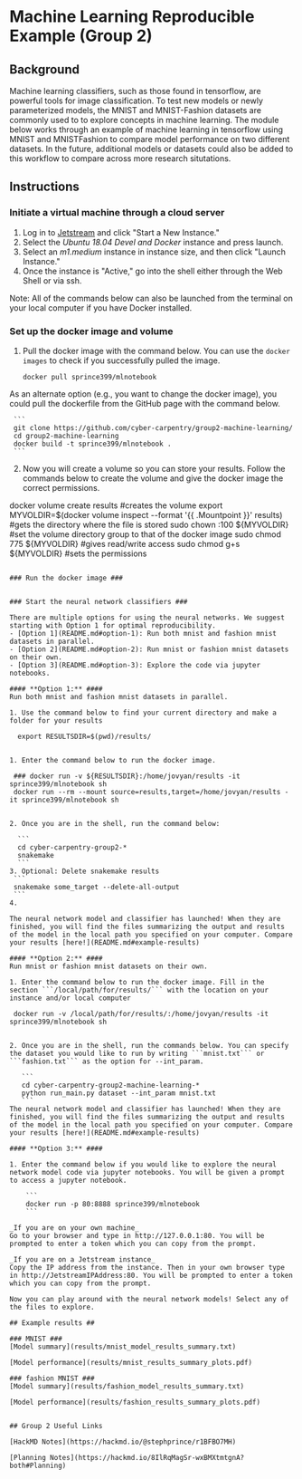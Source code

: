 # Machine Learning Reproducible Example (Group 2) 
## Background
Machine learning classifiers, such as those found in tensorflow, are powerful tools for image classification. To test new models or newly parameterized models, the MNIST and MNIST-Fashion datasets are commonly used to to explore concepts in machine learning. The module below works through an example of machine learning in tensorflow using MNIST and MNISTFashion to compare model performance on two different datasets. In the future, additional models or datasets could also be added to this workflow to compare across more research situtations. 

## Instructions

### Initiate a virtual machine through a cloud server
  1. Log in to [Jetstream](https://use.jetstream-cloud.org/application/dashboard) and click "Start a New Instance."
  2. Select the _Ubuntu 18.04 Devel and Docker_ instance and press launch.
  3. Select an _m1.medium_ instance in instance size, and then click "Launch Instance."
  4. Once the instance is "Active," go into the shell either through the Web Shell or via ssh.
  
Note: All of the commands below can also be launched from the terminal on your local computer if you have Docker installed.

### Set up the docker image and volume ###
  
  1. Pull the docker image with the command below. You can use the `docker images` to check if you successfully pulled the image. 
  
     ``` 
     docker pull sprince399/mlnotebook
     ```      
     
  As an alternate option (e.g., you want to change the docker image), you could pull the dockerfile from the GitHub page with the command below. 
  
     ```
     git clone https://github.com/cyber-carpentry/group2-machine-learning/
     cd group2-machine-learning
     docker build -t sprince399/mlnotebook .
     ```
  
  2. Now you will create a volume so you can store your results. Follow the commands below to create the volume and give the docker image the correct permissions. 
  
  docker volume create results  #creates the volume
  export MYVOLDIR=$(docker volume inspect --format '{{ .Mountpoint }}' results) #gets the directory where the file is stored
  sudo chown :100 ${MYVOLDIR} #set the volume directory group to that of the docker image
  sudo chmod 775 ${MYVOLDIR} #gives read/write access
  sudo chmod g+s ${MYVOLDIR} #sets the permissions
  ```
  
### Run the docker image ###
  

 ### Start the neural network classifiers ###    
 
 There are multiple options for using the neural networks. We suggest starting with Option 1 for optimal reproducibility. 
  - [Option 1](README.md#option-1): Run both mnist and fashion mnist datasets in parallel.
  - [Option 2](README.md#option-2): Run mnist or fashion mnist datasets on their own.
  - [Option 3](README.md#option-3): Explore the code via jupyter notebooks.
 
#### **Option 1:** ####
 Run both mnist and fashion mnist datasets in parallel. 
 
 1. Use the command below to find your current directory and make a folder for your results
 
   ``` 
      export RESULTSDIR=$(pwd)/results/
   ```
   
 1. Enter the command below to run the docker image.
 
   ``` 
     ### docker run -v ${RESULTSDIR}:/home/jovyan/results -it sprince399/mlnotebook sh
     docker run --rm --mount source=results,target=/home/jovyan/results -it sprince399/mlnotebook sh
   ```
    
 2. Once you are in the shell, run the command below:
     
     ```
     cd cyber-carpentry-group2-*
     snakemake
     ```
 3. Optional: Delete snakemake results
    ```
    snakemake some_target --delete-all-output
    ```
 4. 
      
   The neural network model and classifier has launched! When they are finished, you will find the files summarizing the output and results of the model in the local path you specified on your computer. Compare your results [here!](README.md#example-results)   
      
#### **Option 2:** ####
Run mnist or fashion mnist datasets on their own.

 1. Enter the command below to run the docker image. Fill in the section ```/local/path/for/results/``` with the location on your instance and/or local computer 
 
   ``` 
     docker run -v /local/path/for/results/:/home/jovyan/results -it sprince399/mlnotebook sh
   ```
    
 2. Once you are in the shell, run the commands below. You can specify the dataset you would like to run by writing ```mnist.txt``` or ```fashion.txt``` as the option for --int_param. 
 
      ```
      cd cyber-carpentry-group2-machine-learning-*
      python run_main.py dataset --int_param mnist.txt
      ```
  The neural network model and classifier has launched! When they are finished, you will find the files summarizing the output and results of the model in the local path you specified on your computer. Compare your results [here!](README.md#example-results)   

#### **Option 3:** ####

  1. Enter the command below if you would like to explore the neural network model code via jupyter notebooks. You will be given a prompt to access a jupyter notebook.
     
       ```
       docker run -p 80:8888 sprince399/mlnotebook
       ```
              
  _If you are on your own machine_ 
  Go to your browser and type in http://127.0.0.1:80. You will be prompted to enter a token which you can copy from the prompt. 
        
   _If you are on a Jetstream instance_
   Copy the IP address from the instance. Then in your own browser type in http://JetstreamIPAddress:80. You will be prompted to enter a token which you can copy from the prompt. 
            
 Now you can play around with the neural network models! Select any of the files to explore. 
   
## Example results ##

### MNIST ###
[Model summary](results/mnist_model_results_summary.txt)

[Model performance](results/mnist_results_summary_plots.pdf)

### fashion MNIST ###
[Model summary](results/fashion_model_results_summary.txt)

[Model performance](results/fashion_results_summary_plots.pdf)


## Group 2 Useful Links

[HackMD Notes](https://hackmd.io/@stephprince/r1BFBO7MH)

[Planning Notes](https://hackmd.io/8IlRqMagSr-wxBMXtmtgnA?both#Planning)
